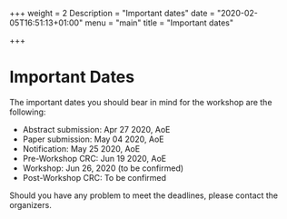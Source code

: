 +++
weight = 2
Description = "Important dates"
date = "2020-02-05T16:51:13+01:00"
menu = "main"
title = "Important dates"

+++

# Important Dates

The important dates you should bear in mind for the workshop are the following:

- Abstract submission:       Apr 27 2020, AoE 
- Paper submission:          May 04 2020, AoE 
- Notification:              May 25 2020, AoE
- Pre-Workshop CRC:          Jun 19 2020, AoE   
- Workshop:                      Jun 26, 2020 (to be confirmed)
- Post-Workshop CRC:          To be confirmed  

Should you have any problem to meet the deadlines, please contact the organizers.
